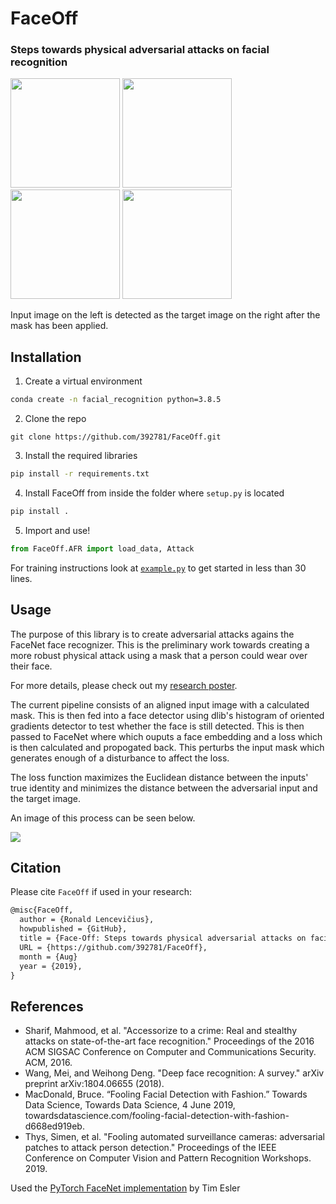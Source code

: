 # FaceOff
### Steps towards physical adversarial attacks on facial recognition

<img src="https://raw.githubusercontent.com/392781/FaceOff/master/examples/faces/input-face-example.png" width="175"> <img src="https://raw.githubusercontent.com/392781/FaceOff/master/examples/faces/delta-example.png" width="175"> <img src="https://raw.githubusercontent.com/392781/FaceOff/master/examples/faces/combined-face-example.png" width="175"> <img src="https://raw.githubusercontent.com/392781/FaceOff/master/examples/faces/target-face-example.png" width="175">

Input image on the left is detected as the target image on the right after the mask has been applied.


## Installation
1. Create a virtual environment

```bash
conda create -n facial_recognition python=3.8.5
```

2. Clone the repo 

```git
git clone https://github.com/392781/FaceOff.git
```

3. Install the required libraries 

```bash
pip install -r requirements.txt
```

4. Install FaceOff from inside the folder where `setup.py` is located

```bash
pip install .
```

5. Import and use!

```python
from FaceOff.AFR import load_data, Attack
```

For training instructions look at [`example.py`](https://github.com/392781/FaceOff/blob/master/examples/example.py) to get started in less than 30 lines.

## Usage
The purpose of this library is to create adversarial attacks agains the FaceNet face recognizer.  This is the preliminary work towards creating a more robust physical attack using a mask that a person could wear over their face.

For more details, please check out my [research poster](https://github.com/392781/FaceOff/blob/master/rlencevicius_poster.pdf).

The current pipeline consists of an aligned input image with a calculated mask.  This is then fed into a face detector using dlib's histogram of oriented gradients detector to test whether the face is still detected.  This is then passed to FaceNet where which ouputs a face embedding and a loss which is then calculated and propogated back.  This perturbs the input mask which generates enough of a disturbance to affect the loss.

The loss function maximizes the Euclidean distance between the inputs' true identity and minimizes the distance between the adversarial input and the target image.

An image of this process can be seen below.

<img src="https://raw.githubusercontent.com/392781/FaceOff/master/examples/procedure.png">

## Citation
Please cite `FaceOff` if used in your research:

```tex
@misc{FaceOff,
  author = {Ronald Lencevičius},
  howpublished = {GitHub},
  title = {Face-Off: Steps towards physical adversarial attacks on facial recognition},
  URL = {https://github.com/392781/FaceOff},
  month = {Aug}
  year = {2019},
}
```

## References
* Sharif, Mahmood, et al. "Accessorize to a crime: Real and stealthy attacks on state-of-the-art face recognition." Proceedings of the 2016 ACM SIGSAC Conference on Computer and Communications Security. ACM, 2016.
* Wang, Mei, and Weihong Deng. "Deep face recognition: A survey." arXiv preprint arXiv:1804.06655 (2018).
* MacDonald, Bruce. “Fooling Facial Detection with Fashion.” Towards Data Science, Towards Data Science, 4 June 2019, towardsdatascience.com/fooling-facial-detection-with-fashion-d668ed919eb.
* Thys, Simen, et al. "Fooling automated surveillance cameras: adversarial patches to attack person detection." Proceedings of the IEEE Conference on Computer Vision and Pattern Recognition Workshops. 2019.

Used the [PyTorch FaceNet implementation](https://github.com/timesler/facenet-pytorch) by Tim Esler
